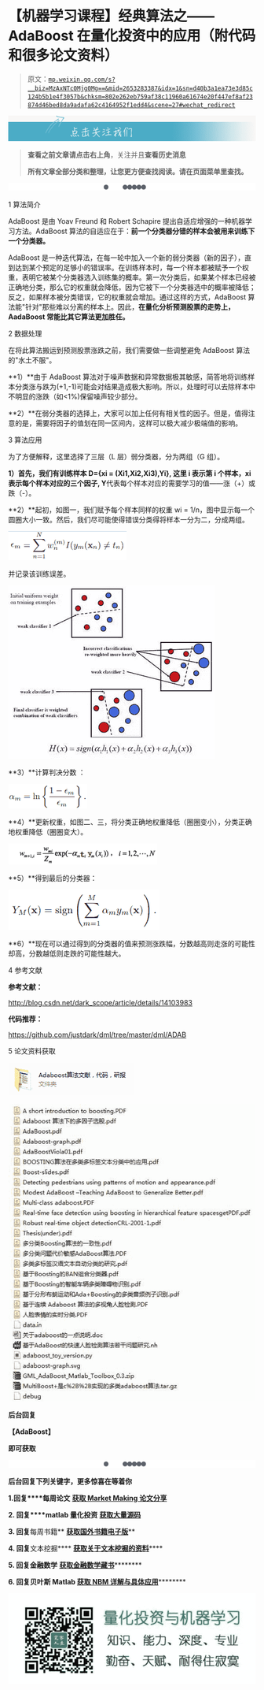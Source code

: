 # 【机器学习课程】经典算法之——AdaBoost 在量化投资中的应用（附代码和很多论文资料）

> 原文：[`mp.weixin.qq.com/s?__biz=MzAxNTc0Mjg0Mg==&mid=2653283387&idx=1&sn=d40b3a1ea73e3d85c124b5b1e4f3057b&chksm=802e262eb759af38c11960a61674e20f447ef8af23874d46bed8da9adafa62c4164952f1edd4&scene=27#wechat_redirect`](http://mp.weixin.qq.com/s?__biz=MzAxNTc0Mjg0Mg==&mid=2653283387&idx=1&sn=d40b3a1ea73e3d85c124b5b1e4f3057b&chksm=802e262eb759af38c11960a61674e20f447ef8af23874d46bed8da9adafa62c4164952f1edd4&scene=27#wechat_redirect)

![](img/978a5a8ff0be951719e46b0c239e7e60.png)

> ********查看之前文章请点击右上角********，关注并且******查看历史消息******
> 
> ********所有文章全部分类和整理，让您更方便查找阅读。请在页面菜单里查找。********

![](img/c97e57515963d6580a662374b0133fee.png)

1 算法简介

AdaBoost 是由 Yoav Freund 和 Robert Schapire 提出自适应增强的一种机器学习方法。AdaBoost 算法的自适应在于：**前一个分类器分错的样本会被用来训练下一个分类器。**

AdaBoost 是一种迭代算法，在每一轮中加入一个新的弱分类器（新的因子），直到达到某个预定的足够小的错误率。在训练样本时，每一个样本都被赋予一个权重，表明它被某个分类器选入训练集的概率。第一次分类后，如果某个样本已经被正确地分类，那么它的权重就会降低，因为它被下一个分类器选中的概率被降低；反之，如果样本被分类错误，它的权重就会增加。通过这样的方式，AdaBoost 算法能"针对"那些难以分离的样本上。因此，****在量化分析预测股票的走势上，AadaBoost 常能比其它算法更加胜任**。**

2 数据处理

在将此算法搬运到预测股票涨跌之前，我们需要做一些调整避免 AdaBoost 算法的"水土不服"。

**1）**由于 AdaBoost 算法对于噪声数据和异常数据极其敏感，简答地将训练样本分类涨与跌为(+1,-1)可能会对结果造成极大影响。所以，处理时可以去除样本中不明显的涨跌（如<1%)保留噪声较少部分。

**2）**在弱分类器的选择上，大家可以加上任何有相关性的因子。但是，值得注意的是，需要将因子的值划在同一区间内，这样可以极大减少极端值的影响。

3 算法应用

为了方便解释，这里选择了三层（L 层）弱分类器，分为两组（G 组）。

**1）**首先，我们有训练样本 D={**xi** = (Xi1,Xi2,Xi3),Yi}, 这里 i 表示第 i 个样本，**xi**表示每个样本对应的三个因子**, Y**代表每个样本对应的需要学习的值——涨（+）或跌（-）。

**2）**起初，如图一，我们赋予每个样本同样的权重 wi = 1/n，图中显示每一个圆圈大小一致。然后，我们尽可能使得错误分类得将样本一分为二，分成两组。

![](img/3cb04bd014d43795cf8954e182773335.png)

并记录该训练误差。

![](img/07934a7f0d482eb47d8ad8f28642e230.png)

**3）**计算判决分数 ：

![](img/3c6606573368791200e112d529275429.png)

**4）**更新权重，如图二、三，将分类正确地权重降低（圈圈变小），分类正确地权重降低（圈圈变大）。

![](img/757b703c96caa52a7be27011dc73b938.png)

**5）**得到最后的分类器：

![](img/304adf6f69f6af39dd95606a6fb62f60.png)

**6）**现在可以通过得到的分类器的值来预测涨跌幅，分数越高则走涨的可能性却高，分数越低则走跌的可能性越大。

4 参考文献

**参考文献：**

http://blog.csdn.net/dark_scope/article/details/14103983

**代码推荐：**

https://github.com/justdark/dml/tree/master/dml/ADAB

5 论文资料获取

![](img/a6b2fa589163c95f99f5e909fa102502.png)

![](img/18173841a53c2e3a84c50beabc6eaae5.png)

**后台回复**

**【AdaBoost】**

**即可获取**

![](img/c97e57515963d6580a662374b0133fee.png)

**后台回复下列关键字，更多惊喜在等着你**

**1.回复****每周论文** [**获取 Market Making 论文分享**](http://mp.weixin.qq.com/s?__biz=MzAxNTc0Mjg0Mg==&mid=2653283381&idx=1&sn=48ec361d5b5a0e86e7749ff100a1f335&scene=21#wechat_redirect)

**2\. 回复****matlab 量化投资** [**获取大量源码**](http://mp.weixin.qq.com/s?__biz=MzAxNTc0Mjg0Mg==&mid=2653283293&idx=1&sn=7c26d2958d1a463686b2600c69bd9bff&scene=21#wechat_redirect)

****3\. 回复****每周书籍** [**获取国外书籍电子版**](http://mp.weixin.qq.com/s?__biz=MzAxNTc0Mjg0Mg==&mid=2653283159&idx=1&sn=2b5ff2017cabafc48fd3497ae5efa58c&scene=21#wechat_redirect)**

******4\. 回复******文本挖掘**** **[**获取关于文本挖掘的资料**](http://mp.weixin.qq.com/s?__biz=MzAxNTc0Mjg0Mg==&mid=2653283053&idx=1&sn=1d17fbc17545e561be0664af78304a67&scene=21#wechat_redirect)******

**********5\. 回复******金融数学**** **[**获取金融数学藏书**](http://mp.weixin.qq.com/s?__biz=MzAxNTc0Mjg0Mg==&mid=403111936&idx=4&sn=97822bfa300f3d856d6c9acd8dc24914&scene=21#wechat_redirect)**********

************6\. 回复******贝叶斯 Matlab**** ****[获取 NBM 详解与具体应用](http://mp.weixin.qq.com/s?__biz=MzAxNTc0Mjg0Mg==&mid=401834925&idx=1&sn=d56246158c1002b2330a7c26fd401db6&scene=21#wechat_redirect)**************

********![](img/20f26f69af092973f5ae86cd402dadb5.png)********